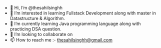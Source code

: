 - 👋 Hi, I’m @thesahilsinghh
- 👀 I’m interested in learning Fullstack Development along with master in Datastructure & Algorithm.
- 🌱 I’m currently learning Java programming language along with practicing DSA question.
- 💞️ I’m looking to collaborate on 
- 📫 How to reach me :- thesahilsinghh@gmail.com

<!---
thesahilsinghh/thesahilsinghh is a ✨ special ✨ repository because its `README.md` (this file) appears on your GitHub profile.
You can click the Preview link to take a look at your changes.
--->
